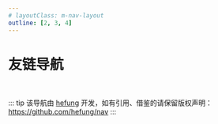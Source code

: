```yaml
---
# layoutClass: m-nav-layout
outline: [2, 3, 4]
---
```


<script setup>

import { NAV_DATA } from './data'
</script>
<style src="./index.scss"></style> 

# 友链导航

<MNavLinks v-for="{title, items} in NAV_DATA" :title="title" :items="items"/>

<br />

::: tip
该导航由 [hefung](https://github.com/hefung/) 开发，如有引用、借鉴的请保留版权声明：<https://github.com/hefung/nav>
:::
